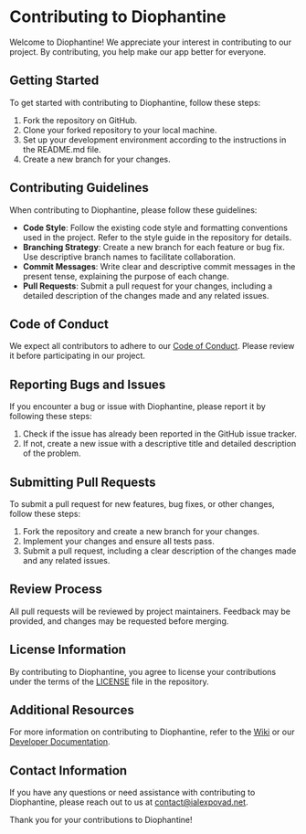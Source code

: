 # Contributing to Diophantine

Welcome to Diophantine! We appreciate your interest in contributing to our project. By contributing, you help make our app better for everyone.

## Getting Started

To get started with contributing to Diophantine, follow these steps:

1. Fork the repository on GitHub.
2. Clone your forked repository to your local machine.
3. Set up your development environment according to the instructions in the README.md file.
4. Create a new branch for your changes.

## Contributing Guidelines

When contributing to Diophantine, please follow these guidelines:

- **Code Style**: Follow the existing code style and formatting conventions used in the project. Refer to the style guide in the repository for details.
- **Branching Strategy**: Create a new branch for each feature or bug fix. Use descriptive branch names to facilitate collaboration.
- **Commit Messages**: Write clear and descriptive commit messages in the present tense, explaining the purpose of each change.
- **Pull Requests**: Submit a pull request for your changes, including a detailed description of the changes made and any related issues.

## Code of Conduct

We expect all contributors to adhere to our [Code of Conduct](CODE_OF_CONDUCT.md). Please review it before participating in our project.

## Reporting Bugs and Issues

If you encounter a bug or issue with Diophantine, please report it by following these steps:

1. Check if the issue has already been reported in the GitHub issue tracker.
2. If not, create a new issue with a descriptive title and detailed description of the problem.

## Submitting Pull Requests

To submit a pull request for new features, bug fixes, or other changes, follow these steps:

1. Fork the repository and create a new branch for your changes.
2. Implement your changes and ensure all tests pass.
3. Submit a pull request, including a clear description of the changes made and any related issues.

## Review Process

All pull requests will be reviewed by project maintainers. Feedback may be provided, and changes may be requested before merging.

## License Information

By contributing to Diophantine, you agree to license your contributions under the terms of the [LICENSE](LICENSE) file in the repository.

## Additional Resources

For more information on contributing to Diophantine, refer to the [Wiki](link_to_wiki) or our [Developer Documentation](link_to_docs).

## Contact Information

If you have any questions or need assistance with contributing to Diophantine, please reach out to us at contact@ialexpovad.net.

Thank you for your contributions to Diophantine!
